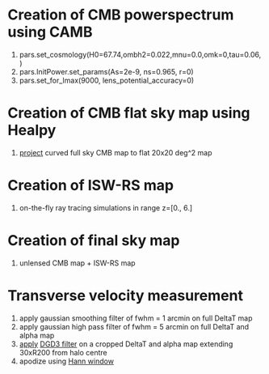 # Creation of CMB powerspectrum using CAMB
1. pars.set_cosmology(H0=67.74,ombh2=0.022,mnu=0.0,omk=0,tau=0.06,)
2. pars.InitPower.set_params(As=2e-9, ns=0.965, r=0)
3. pars.set_for_lmax(9000, lens_potential_accuracy=0)

# Creation of CMB flat sky map using Healpy
1. [project](https://github.com/Christovis/wys-ars/blob/485c388800e4b2c16ad40694a63bd9f75c30de4d/src/wys_ars/rays/skys/sky_healpix.py#L250) curved full sky CMB map to flat 20x20 deg^2 map

# Creation of ISW-RS map
1. on-the-fly ray tracing simulations in range z=[0., 6.]

# Creation of final sky map
1. unlensed CMB map + ISW-RS map

# Transverse velocity measurement
1. apply gaussian smoothing filter of fwhm = 1 arcmin on full DeltaT map
2. apply gaussian high pass filter of fwhm = 5 arcmin on full DeltaT and alpha map
3. [apply](https://github.com/Christovis/wys-ars/blob/9b4d32bfc292cbf5623fc93e00147cddb3200c1f/src/wys_ars/rays/dipole_finder.py#L440) [DGD3 filter](https://github.com/Christovis/wys-ars/blob/787ccf1ce590f31582b962190dacc330f20a7370/src/wys_ars/rays/utils/filters.py#L299) on a cropped DeltaT and alpha map extending 30xR200 from halo centre
4. apodize using [Hann window](https://docs.scipy.org/doc/scipy-0.14.0/reference/generated/scipy.signal.hann.html)
